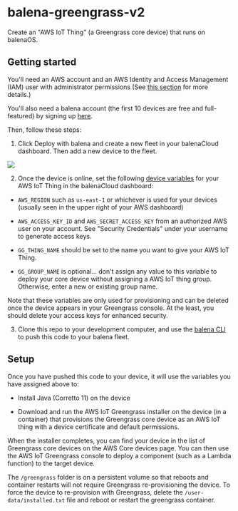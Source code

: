 # balena-greengrass-v2
Create an "AWS IoT Thing" (a Greengrass core device) that runs on balenaOS. 

## Getting started

You'll need an AWS account and an AWS Identity and Access Management (IAM) user with administrator permissions (See [this section](https://docs.aws.amazon.com/greengrass/v2/developerguide/getting-started-prerequisites.html) for more details.)

You'll also need a balena account (the first 10 devices are free and full-featured) by signing up [here](https://dashboard.balena-cloud.com/signup).

Then, follow these steps:

1. Click Deploy with balena and create a new fleet in your balenaCloud dashboard. Then add a new device to the fleet.

[![](https://www.balena.io/deploy.png)](https://dashboard.balena-cloud.com/deploy?repoUrl=https://github.com/balena-io-experimental/balena-greengrass-v2)

2. Once the device is online, set the following [device variables](https://docs.balena.io/learn/manage/variables/) for your AWS IoT Thing in the balenaCloud dashboard:

- `AWS_REGION` such as `us-east-1` or whichever is used for your devices (usually seen in the upper right of your AWS dashboard)

- `AWS_ACCESS_KEY_ID` and `AWS_SECRET_ACCESS_KEY` from an authorized AWS user on your account. See "Security Credentials" under your username to generate access keys. 

- `GG_THING_NAME` should be set to the name you want to give your AWS IoT Thing.

- `GG_GROUP_NAME` is optional... don't assign any value to this variable to deploy your core device without assigning a AWS IoT thing group. Otherwise, enter a new or existing group name.

Note that these variables are only used for provisioning and can be deleted once the device appears in your Greengrass console. At the least, you should delete your access keys for enhanced security.

3. Clone this repo to your development computer, and use the [balena CLI](https://docs.balena.io/reference/balena-cli/) to push this code to your balena fleet.

## Setup

Once you have pushed this code to your device, it will use the variables you have assigned above to:

- Install Java (Corretto 11) on the device

- Download and run the AWS IoT Greengrass installer on the device (in a container) that provisions the Greengrass core device as an AWS IoT thing with a device certificate and default permissions.


When the installer completes, you can find your device in the list of Greengrass core devices on the AWS Core devices page. You can then use the AWS IoT Greengrass console to deploy a component (such as a Lambda function) to the target device.

The `/greengrass` folder is on a persistent volume so that reboots and container restarts will not require Greengrass re-provisioning the device. To force the device to re-provision with Greengrass, delete the `/user-data/installed.txt` file and reboot or restart the greengrass container.
